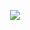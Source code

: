 <p align="center">
  <img src="https://cdn.discordapp.com/attachments/885879906049851482/886557568724533278/2021-09-09_20.07.46.png" />
</p>
